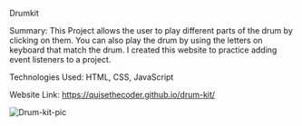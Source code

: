 Drumkit

Summary: This Project allows the user to play different parts of the drum by clicking on them. You can also play the drum by using the letters on keyboard that match the drum. I created this website to practice adding event listeners to a project.

Technologies Used:
HTML, CSS, JavaScript

Website Link: https://quisethecoder.github.io/drum-kit/


![Drum-kit-pic](https://user-images.githubusercontent.com/97071278/210927957-4a458438-e5e6-4b6b-ae5a-98d43b8a8d43.png)


